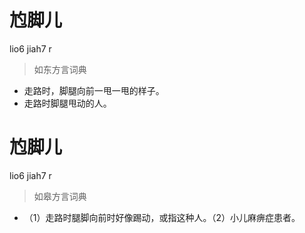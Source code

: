 # 尥脚儿
lio6 jiah7 r
> 如东方言词典
- 走路时，脚腿向前一甩一甩的样子。
- 走路时脚腿甩动的人。

# 尥脚儿
lio6 jiah7 r
> 如皋方言词典
- （1）走路时腿脚向前时好像踢动，或指这种人。（2）小儿麻痹症患者。
